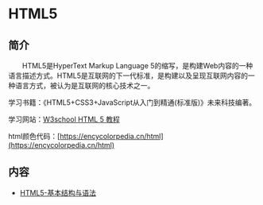 # HTML5

## 简介
&#8195;&#8195;HTML5是HyperText Markup Language 5的缩写，是构建Web内容的一种语言描述方式。HTML5是互联网的下一代标准，是构建以及呈现互联网内容的一种语言方式，被认为是互联网的核心技术之一。

学习书籍：《HTML5+CSS3+JavaScript从入门到精通(标准版)》未来科技编著。

学习网站：[W3school HTML 5 教程](https://www.w3school.com.cn/html5/index.asp)

html颜色代码：[https://encycolorpedia.cn/html](https://encycolorpedia.cn/html)

## 内容
- [HTML5-基本结构与语法]()
